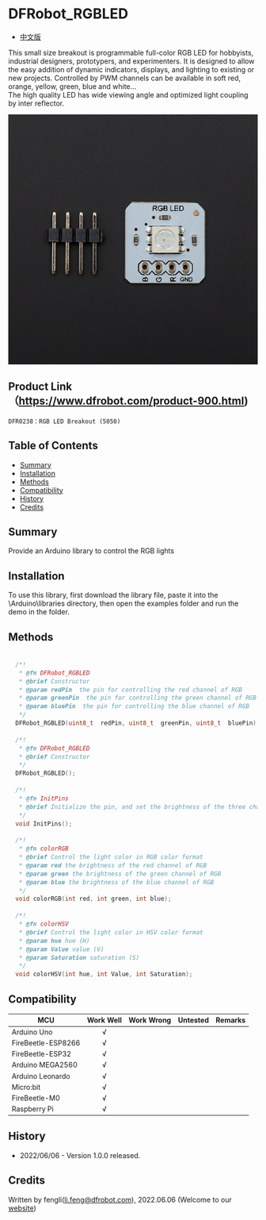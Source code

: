 # DFRobot_RGBLED
- [中文版](./README_CN.md)

This small size breakout is programmable full-color RGB LED for hobbyists, industrial designers, prototypers, and experimenters. It is designed to allow the easy addition of dynamic indicators, displays, and lighting to existing or new projects. Controlled by PWM channels can be available in soft red, orange, yellow, green, blue and white...<br>
The high quality LED has wide viewing angle and optimized light coupling by inter reflector. 

![Product Image](./resources/images/DFR0238.jpg)

## Product Link（https://www.dfrobot.com/product-900.html)    
    DFR0238：RGB LED Breakout (5050)
## Table of Contents

* [Summary](#summary)
* [Installation](#installation)
* [Methods](#methods)
* [Compatibility](#compatibility)
* [History](#history)
* [Credits](#credits)

## Summary
Provide an Arduino library to control the RGB lights
## Installation

To use this library, first download the library file, paste it into the \Arduino\libraries directory, then open the examples folder and run the demo in the folder.



## Methods
```C++

  /*!
   * @fn DFRobot_RGBLED
   * @brief Constructor 
   * @param redPin  the pin for controlling the red channel of RGB 
   * @param greenPin  the pin for controlling the green channel of RGB 
   * @param bluePin  the pin for controlling the blue channel of RGB 
   */
  DFRobot_RGBLED(uint8_t  redPin, uint8_t  greenPin, uint8_t  bluePin);

  /*!
   * @fn DFRobot_RGBLED
   * @brief Constructor 
   */
  DFRobot_RGBLED();

  /*!
   * @fn InitPins
   * @brief Initialize the pin, and set the brightness of the three channel of RGB to maximum 
   */
  void InitPins();
  
  /*!
   * @fn colorRGB
   * @brief Control the light color in RGB color format
   * @param red the brightness of the red channel of RGB 
   * @param green the brightness of the green channel of RGB 
   * @param blue the brightness of the blue channel of RGB 
   */
  void colorRGB(int red, int green, int blue);

  /*!
   * @fn colorHSV
   * @brief Control the light color in HSV color format
   * @param hue hue (H)
   * @param Value value (V)
   * @param Saturation saturation (S)
   */
  void colorHSV(int hue, int Value, int Saturation);
```

## Compatibility

MCU                | Work Well    | Work Wrong   | Untested    | Remarks
------------------ | :----------: | :----------: | :---------: | -----
Arduino Uno        |      √       |              |             | 
FireBeetle-ESP8266        |      √       |              |             | 
FireBeetle-ESP32        |      √       |              |             | 
Arduino MEGA2560        |      √       |              |             | 
Arduino Leonardo|      √       |              |             | 
Micro:bit        |      √       |              |             | 
FireBeetle-M0        |      √       |              |             | 
Raspberry Pi      |      √       |              |             | 


## History

- 2022/06/06 - Version 1.0.0 released.
## Credits

Written by fengli(li.feng@dfrobot.com), 2022.06.06 (Welcome to our [website](https://www.dfrobot.com/))
